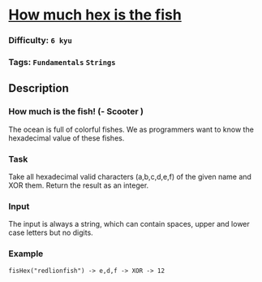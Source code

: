 # [How much hex is the fish](https://www.codewars.com/kata/5714eb80e1bf814e53000c06)

### Difficulty: `6 kyu`

### Tags: `Fundamentals` `Strings`

## Description

### How much is the fish! (- Scooter )
The ocean is full of colorful fishes. We as programmers want to know the hexadecimal value of these fishes.

### Task
Take all hexadecimal valid characters (a,b,c,d,e,f) of the given name and XOR them. Return the result as an integer.

### Input
The input is always a string, which can contain spaces, upper and lower case letters but no digits.

### Example
`fisHex("redlionfish") -> e,d,f -> XOR -> 12`

